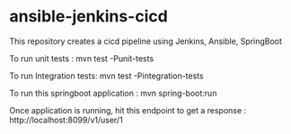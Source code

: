 # ansible-jenkins-cicd
This repository creates  a cicd pipeline using Jenkins, Ansible, SpringBoot

To run unit tests :
mvn test -Punit-tests

To run Integration tests:
mvn test -Pintegration-tests

To run this springboot application :
mvn spring-boot:run

Once application is running, hit this endpoint to get a response :
http://localhost:8099/v1/user/1